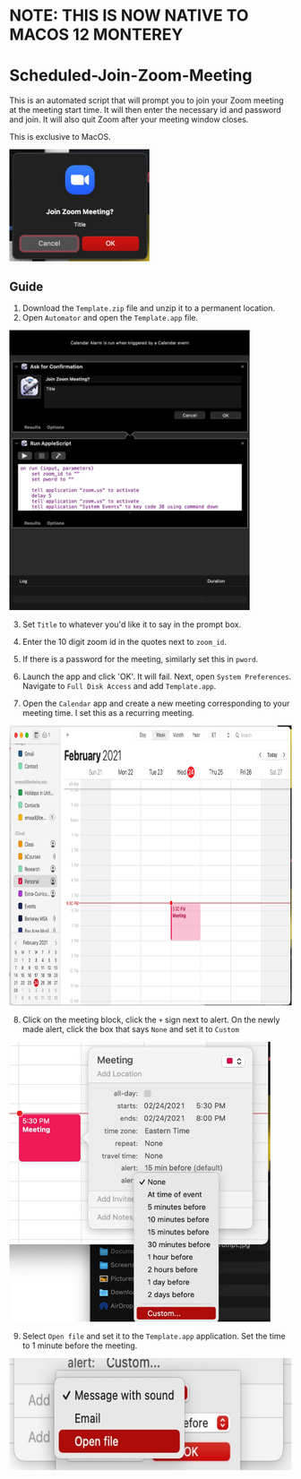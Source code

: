 # NOTE: THIS IS NOW NATIVE TO MACOS 12 MONTEREY

# Scheduled-Join-Zoom-Meeting

This is an automated script that will prompt you to join your Zoom meeting at the meeting start time. It will then enter the necessary id and password and join. It will also quit Zoom after your meeting window closes. 

This is exclusive to MacOS.

<img src="https://github.com/EmaadKhwaja/Scheduled-Join-Zoom-Meeting/blob/main/Images/Prompt.jpg?raw=true" height="200">

## Guide

1. Download the ```Template.zip``` file and unzip it to a permanent location.
2. Open ```Automator``` and open the ```Template.app``` file.
<img src="https://github.com/EmaadKhwaja/Scheduled-Join-Zoom-Meeting/blob/main/Images/Automator.jpg?raw=true" height="500">

3. Set ```Title``` to whatever you'd like it to say in the prompt box.

4. Enter the 10 digit zoom id in the quotes next to ```zoom_id```.

5. If there is a password for the meeting, similarly set this in ```pword```.
6. Launch the app and click 'OK'. It will fail. Next, open ```System Preferences```. Navigate to ```Full Disk Access``` and add ```Template.app```. 
7. Open the ```Calendar``` app and create a new meeting corresponding to your meeting time. I set this as a recurring meeting.
<img src="https://github.com/EmaadKhwaja/Scheduled-Join-Zoom-Meeting/blob/main/Images/meeting.jpg?raw=true" height="500">

8. Click on the meeting block, click the ```+``` sign next to alert. On the newly made alert, click the box that says ```None``` and set it to ```Custom```
<img src="https://github.com/EmaadKhwaja/Scheduled-Join-Zoom-Meeting/blob/main/Images/CustomAlert.jpg?raw=true" height="500">

9. Select ```Open file``` and set it to the ```Template.app``` application. Set the time to 1 minute before the meeting.
<img src="https://github.com/EmaadKhwaja/Scheduled-Join-Zoom-Meeting/blob/main/Images/OpenFile.jpg?raw=true" height="200">
